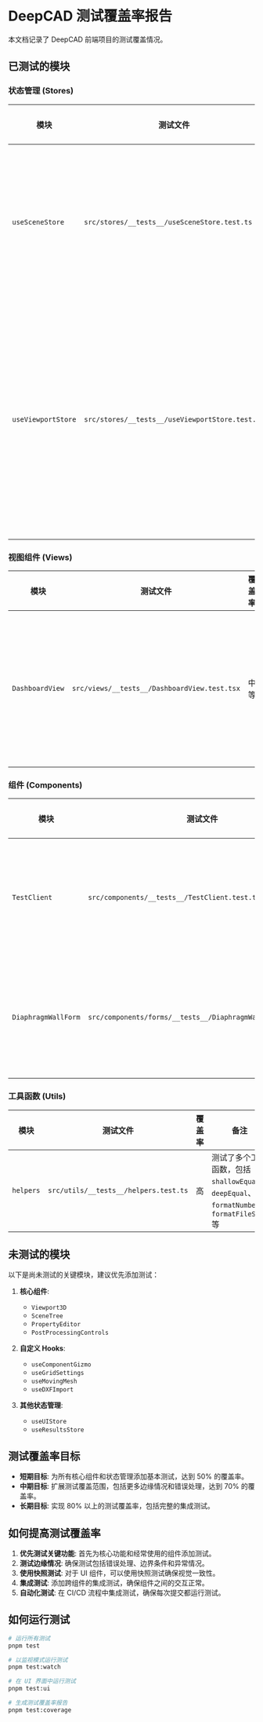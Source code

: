 # DeepCAD 测试覆盖率报告

本文档记录了 DeepCAD 前端项目的测试覆盖情况。

## 已测试的模块

### 状态管理 (Stores)

| 模块 | 测试文件 | 覆盖率 | 备注 |
|------|----------|--------|------|
| `useSceneStore` | `src/stores/__tests__/useSceneStore.test.ts` | 中等 | 测试了核心场景操作、组件操作、选择操作和视图设置 |
| `useViewportStore` | `src/stores/__tests__/useViewportStore.test.ts` | 高 | 全面测试了工具栏操作、视口配置、网格操作、坐标系操作、测量功能和相机控制 |

### 视图组件 (Views)

| 模块 | 测试文件 | 覆盖率 | 备注 |
|------|----------|--------|------|
| `DashboardView` | `src/views/__tests__/DashboardView.test.tsx` | 中等 | 测试了仪表板渲染、项目统计、任务进度和导航功能 |

### 组件 (Components)

| 模块 | 测试文件 | 覆盖率 | 备注 |
|------|----------|--------|------|
| `TestClient` | `src/components/__tests__/TestClient.test.tsx` | 高 | 测试了组件渲染、API 调用成功和失败的情况 |
| `DiaphragmWallForm` | `src/components/forms/__tests__/DiaphragmWallForm.test.tsx` | 中等 | 测试了表单渲染、表单提交和表单切换功能 |

### 工具函数 (Utils)

| 模块 | 测试文件 | 覆盖率 | 备注 |
|------|----------|--------|------|
| `helpers` | `src/utils/__tests__/helpers.test.ts` | 高 | 测试了多个工具函数，包括 `shallowEqual`、`deepEqual`、`formatNumber`、`formatFileSize` 等 |

## 未测试的模块

以下是尚未测试的关键模块，建议优先添加测试：

1. **核心组件**:
   - `Viewport3D`
   - `SceneTree`
   - `PropertyEditor`
   - `PostProcessingControls`

2. **自定义 Hooks**:
   - `useComponentGizmo`
   - `useGridSettings`
   - `useMovingMesh`
   - `useDXFImport`

3. **其他状态管理**:
   - `useUIStore`
   - `useResultsStore`

## 测试覆盖率目标

- **短期目标**: 为所有核心组件和状态管理添加基本测试，达到 50% 的覆盖率。
- **中期目标**: 扩展测试覆盖范围，包括更多边缘情况和错误处理，达到 70% 的覆盖率。
- **长期目标**: 实现 80% 以上的测试覆盖率，包括完整的集成测试。

## 如何提高测试覆盖率

1. **优先测试关键功能**: 首先为核心功能和经常使用的组件添加测试。
2. **测试边缘情况**: 确保测试包括错误处理、边界条件和异常情况。
3. **使用快照测试**: 对于 UI 组件，可以使用快照测试确保视觉一致性。
4. **集成测试**: 添加跨组件的集成测试，确保组件之间的交互正常。
5. **自动化测试**: 在 CI/CD 流程中集成测试，确保每次提交都运行测试。

## 如何运行测试

```bash
# 运行所有测试
pnpm test

# 以监视模式运行测试
pnpm test:watch

# 在 UI 界面中运行测试
pnpm test:ui

# 生成测试覆盖率报告
pnpm test:coverage
``` 